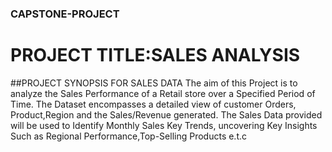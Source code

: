 ### CAPSTONE-PROJECT
# PROJECT TITLE:SALES ANALYSIS
##PROJECT SYNOPSIS FOR SALES DATA
The aim of this Project is to analyze the Sales Performance of a Retail store over a Specified Period of Time. The Dataset encompasses a detailed view of customer Orders, Product,Region and the Sales/Revenue generated. The Sales Data provided will be used to Identify Monthly Sales Key Trends, uncovering Key Insights Such as Regional Performance,Top-Selling Products e.t.c

